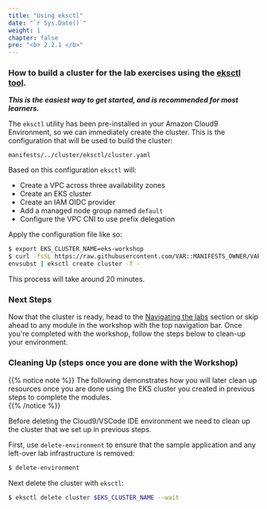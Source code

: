```yaml
---
title: "Using eksctl"
date: "`r Sys.Date()`"
weight: 1
chapter: false
pre: "<b> 2.2.1 </b>"
---
```


### How to build a cluster for the lab exercises using the [eksctl tool](https://eksctl.io/). 

**_This is the easiest way to get started, and is recommended for most learners._**

The `eksctl` utility has been pre-installed in your Amazon Cloud9 Environment, so we can immediately create the cluster. This is the configuration that will be used to build the cluster:

```file hidePath=true
manifests/../cluster/eksctl/cluster.yaml
```

Based on this configuration `eksctl` will:

- Create a VPC across three availability zones
- Create an EKS cluster
- Create an IAM OIDC provider
- Add a managed node group named `default`
- Configure the VPC CNI to use prefix delegation

Apply the configuration file like so:

```bash
$ export EKS_CLUSTER_NAME=eks-workshop
$ curl -fsSL https://raw.githubusercontent.com/VAR::MANIFESTS_OWNER/VAR::MANIFESTS_REPOSITORY/VAR::MANIFESTS_REF/cluster/eksctl/cluster.yaml | \
envsubst | eksctl create cluster -f -
```

This process will take around 20 minutes.

### Next Steps

Now that the cluster is ready, head to the [Navigating the labs](/docs/introduction/navigating-labs) section or skip ahead to any module in the workshop with the top navigation bar. Once you're completed with the workshop, follow the steps below to clean-up your environment.

### Cleaning Up (steps once you are done with the Workshop)

{{% notice note %}}
The following demonstrates how you will later clean up resources once you are done using the EKS cluster you created in previous steps to complete the modules.  
{{% /notice %}}

Before deleting the Cloud9/VSCode IDE environment we need to clean up the cluster that we set up in previous steps.

First, use `delete-environment` to ensure that the sample application and any left-over lab infrastructure is removed:

```bash
$ delete-environment
```

Next delete the cluster with `eksctl`:

```bash
$ eksctl delete cluster $EKS_CLUSTER_NAME --wait
```